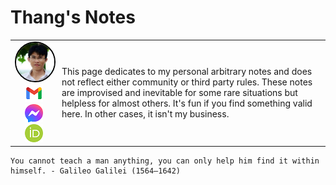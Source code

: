 # Thang's Notes

<!-- add picutres in table-->
<!-- ![](./assets/images/my_picture3x3.jpg) 
  [![](./assets/images/icon_linkedin.jpg)](https://www.linkedin.com/in/thang-nguyen-5b458a218) 
![](./assets/images/hello_world.png)
--> 

|     |     |
| :---: | :--- | 
| <img src="./assets/images/my_picture3x3.jpg" style="border-radius: 50%; border: 2px solid black;"/> [![](./assets/images/icon_email.png)](mailto:caothangckt@gmail.com)  [![](./assets/images/icon_messenger.png)](https://www.facebook.com/thangckt5)  [![](./assets/images/icon_ORCID.png)](https://orcid.org/0000-0001-9826-5397) | This page dedicates to my personal arbitrary notes and does not reflect either community or third party rules. These notes are improvised and inevitable for some rare situations but helpless for almost others. It's fun if you find something valid here. In other cases, it isn't my business. |



```tip
You cannot teach a man anything, you can only help him find it within himself. - Galileo Galilei (1564–1642)
```

<!--  
```python
if "bullshit" not in your_life:
    print("Hello world")
else:
    raise Error("stuck in bullshit")
``` 
-->

<!--- #### [My CV](https://thangckt.github.io/cv) -->


